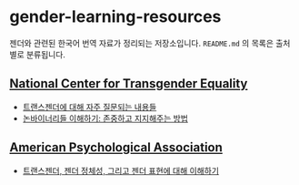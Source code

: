 # gender-learning-resources
젠더와 관련된 한국어 번역 자료가 정리되는 저장소입니다. `README.md` 의 목록은 출처별로 분류됩니다.

## [National Center for Transgender Equality](https://transequality.org/)
- [트랜스젠더에 대해 자주 질문되는 내용들](./NCTE/frequently_asked_questions_about_transgender_people.md)
- [논바이너리들 이해하기: 존중하고 지지해주는 방법](./NCTE/understanding_nonbinary_people_how_to_be_respectful_and_supportive.md)


## [American Psychological Association](https://www.apa.org/)
- [트랜스젠더, 젠더 정체성, 그리고 젠더 표현에 대해 이해하기](./APA/transgender_people_gender_identity_gender_expression.md)
